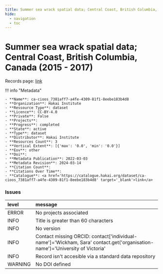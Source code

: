 ```yaml
---
title: Summer sea wrack spatial data; Central Coast, British Columbia, Canada (2015 - 2017)
hide:
  - navigation
  - toc
---
```


# Summer sea wrack spatial data; Central Coast, British Columbia, Canada (2015 - 2017)

Records page: <a href='https://catalogue.hakai.org/dataset/ca-cioos_7381aff7-a4fe-4309-81f1-8eebe183b4d8' target='_blank'>link</a>

<div id='map'></div>

!!! info "Metadata"
    
    - **Name**: ca-cioos_7381aff7-a4fe-4309-81f1-8eebe183b4d8 
    - **Organization**: Hakai Institute 
    - **Ressource Type**: dataset 
    - **Licence**: CC-BY-4.0 
    - **Private**: False 
    - **Projects**:  
    - **Progress**: completed 
    - **State**: active 
    - **Type**: dataset 
    - **Distributor**: Hakai Institute 
    - **Resources Count**: 3 
    - **Vertical Extent**: [{'max': '0.0', 'min': '0.0'}] 
    - **Eov**: other 
    - **Doi**:  
    - **Metadata Publication**: 2022-03-03 
    - **Metadata Revision**: 2024-03-14 
    - **Citation Count**:  
    - **Citations Over Time**:  
    - **Catalogue**: <a href='https://catalogue.hakai.org/dataset/ca-cioos_7381aff7-a4fe-4309-81f1-8eebe183b4d8' target='_blank'>link</a> 

### Issues

| level   | message                                                                                                                     |
|:--------|:----------------------------------------------------------------------------------------------------------------------------|
| ERROR   | No projects associated                                                                                                      |
| INFO    | Title is greater than 60 characters                                                                                         |
| INFO    | No version                                                                                                                  |
| INFO    | Contact missing ORCID: contact['individual-name']='Wickham, Sara' contact.get('organisation-name')='University of Victoria' |
| INFO    | Record isn't accesible via a standard data repository                                                                       |
| WARNING | No DOI defined                                                                                                              |

<script>
   document.addEventListener("DOMContentLoaded", function() {
    var map = L.map('map').setView([51.505, -125.09], 5);
    L.tileLayer('https://tile.openstreetmap.org/{z}/{x}/{y}.png', {
        maxZoom: 19,
        attribution: '&copy; <a href="http://www.openstreetmap.org/copyright">OpenStreetMap</a>'
    }).addTo(map);
    var geojsonFeature = {
        "type": "Feature",
        "properties": {
            "name" : "Summer sea wrack spatial data; Central Coast, British Columbia, Canada (2015 - 2017)"
        },
        "geometry": {'type': 'Polygon', 'coordinates': [[[-128.6224365234375, 51.399205653553764], [-127.650146484375, 51.399205653553764], [-127.650146484375, 52.08625733233839], [-128.6224365234375, 52.08625733233839], [-128.6224365234375, 51.399205653553764]]]}
    }
    L.geoJSON(geojsonFeature).addTo(map);
   })
</script>